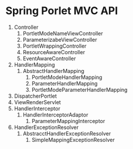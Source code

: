 # Spring Porlet MVC API

1. Controller
   1. PortletModeNameViewController
   2. ParameterizabeViewController
   3. PortletWrappingController
   4. ResourceAwareController
   5. EventAwareController
2. HandlerMapping
   1. AbstractHandlerMapping
      1. PortletModeHandlerMapping
      2. ParameterHandlerMapping
      3. PortletModeParameterHandlerMapping
3. DispatcherPortlet
4. ViewRenderServlet
5. HandlerInterceptor
   1. HandlerInterceptorAdaptor
      1. ParameterMappingInterceptor
6. HandlerExceptionResolver
   1. AbstracctHandlerExceptionResolver
      1. SimpleMappingExceptionResolver






